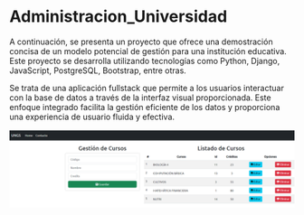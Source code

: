 # Administracion_Universidad

A continuación, se presenta un proyecto que ofrece una demostración concisa de un modelo potencial de gestión para una institución educativa. Este proyecto se desarrolla utilizando tecnologías como Python, Django, JavaScript, PostgreSQL, Bootstrap, entre otras.

Se trata de una aplicación fullstack que permite a los usuarios interactuar con la base de datos a través de la interfaz visual proporcionada. Este enfoque integrado facilita la gestión eficiente de los datos y proporciona una experiencia de usuario fluida y efectiva.

![portada](imgs/imagen.png)

